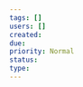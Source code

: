 ```yaml
---
tags: []
users: []
created:
due:
priority: Normal
status:
type:
---
```

<!-- GENERATED WITH GITDOWN; DO NOT CHANGE -->